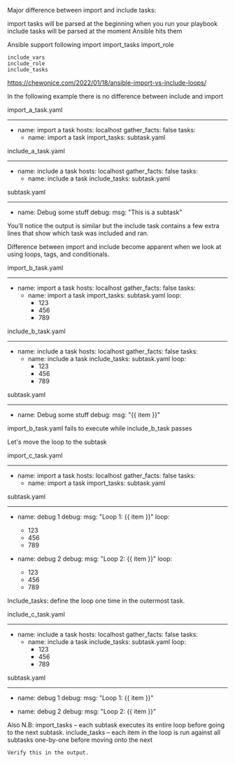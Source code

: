 Major difference between 
	import and 
	include 
		tasks:

import tasks 
	will be parsed at the beginning 
		when you run your playbook
include tasks 
	will be parsed at the moment 
		Ansible hits them


Ansible support following import 
	import_tasks
	import_role
	
	include_vars
	include_role
	include_tasks
	
	



https://chewonice.com/2022/01/18/ansible-import-vs-include-loops/

In the following example there is no difference between include and import

import_a_task.yaml

---
- name: import a task
  hosts: localhost
  gather_facts: false
  tasks:
    - name: import a task
      import_tasks: subtask.yaml
	  
	  

include_a_task.yaml

---
- name: include a task
  hosts: localhost
  gather_facts: false
  tasks:
    - name: include a task
      include_tasks: subtask.yaml
	  
	  
subtask.yaml

---
- name: Debug some stuff
  debug:
    msg: "This is a subtask"



You’ll notice the output is similar but the include task contains a few extra lines that show which task was included and ran.


Difference between import and include become apparent when we look at using loops, tags, and conditionals.

import_b_task.yaml

---
- name: import a task
  hosts: localhost
  gather_facts: false
  tasks:
    - name: import a task
      import_tasks: subtask.yaml
      loop:
        - 123
        - 456
        - 789
		
include_b_task.yaml

---
- name: include a task
  hosts: localhost
  gather_facts: false
  tasks:
    - name: include a task
      include_tasks: subtask.yaml
      loop:
        - 123
        - 456
        - 789

subtask.yaml

---
- name: Debug some stuff
  debug:
    msg: "{{ item }}"

import_b_task.yaml fails to execute while include_b_task passes



Let's move the loop to the subtask


import_c_task.yaml

---
- name: import a task
  hosts: localhost
  gather_facts: false
  tasks:
    - name: import a task
      import_tasks: subtask.yaml

	
	
subtask.yaml

---
- name: debug 1
  debug:
    msg: "Loop 1: {{ item }}"
  loop:
    - 123
    - 456
    - 789

- name: debug 2
  debug:
    msg: "Loop 2: {{ item }}"
  loop:
    - 123
    - 456
    - 789


Include_tasks: define the loop one time in the outermost task.

include_c_task.yaml

---
- name: include a task
  hosts: localhost
  gather_facts: false
  tasks:
    - name: include a task
      include_tasks: subtask.yaml
      loop:
        - 123
        - 456
        - 789


subtask.yaml

---
- name: debug 1
  debug:
    msg: "Loop 1: {{ item }}"

- name: debug 2
  debug:
    msg: "Loop 2: {{ item }}"
	
	
Also N.B:
	import_tasks – 
		each subtask executes its entire loop before going to the next subtask. 
	include_tasks – 
		each item in the loop is run against all subtasks one-by-one before moving onto the next 
	
	Verify this in the output.
	
	